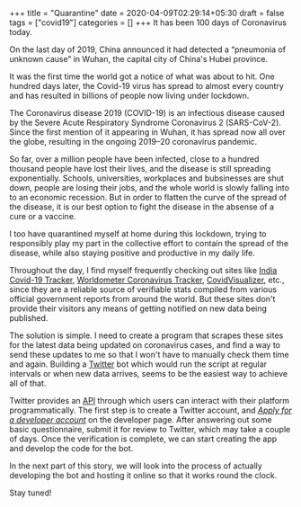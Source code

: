 +++
title = "Quarantine"
date = 2020-04-09T02:29:14+05:30
draft = false
tags = ["covid19"]
categories = []
+++
It has been 100 days of Coronavirus today.

On the last day of 2019, China announced it had detected a “pneumonia of unknown cause” in  Wuhan, the capital city of China's Hubei province.

It was the first time the world got a notice of what was about to hit.
One hundred days later, the Covid-19 virus has spread to almost every country and has resulted in billions of people now living under lockdown. 

The Coronavirus disease 2019 (COVID-19) is an infectious disease caused by the Severe Acute Respiratory Syndrome Coronavirus 2 (SARS-CoV-2). Since the first mention of it appearing in Wuhan, it has spread now all over the globe, resulting in the ongoing 2019–20 coronavirus pandemic.

So far, over a million people have been infected, close to a hundred thousand people have lost their lives, and the disease is still spreading exponentially.
Schools, universities, workplaces and bubsinesses are shut down, people are losing their jobs, and the whole world is slowly falling into to an economic recession.
But in order to flatten the curve of the spread of the disease, it is our best option to fight the disease in the absense of a cure or a vaccine.

I too have quarantined myself at home during this lockdown, trying to responsibly play my part in the collective effort to contain the spread of the disease, while also staying positive and productive in my daily life.

Throughout the day, I find myself frequently checking out sites like [India Covid-19 Tracker](https://www.covid19india.org), [Worldometer Coronavirus Tracker](https://www.worldometers.info/coronavirus/), [CovidVisualizer](https://www.covidvisualizer.com), etc., since they are a reliable source of verifiable stats compiled from various official government reports from around the world.
But these sites don't provide their visitors any means of getting notified on new data being published.

The solution is simple. I need to create a program that scrapes these sites for the latest data being updated on coronavirus cases, and find a way to send these updates to me so that I won't have to manually check them time and again.
Building a [Twitter](https://twitter.com) bot which would run the script at regular intervals or when new data arrives, seems to be the easiest way to achieve all of that.

Twitter provides an [API](https://developer.twitter.com) through which users can interact with their platform programmatically.
The first step is to create a Twitter account, and _[Apply for a developer account](https://developer.twitter.com/en/apply-for-access)_ on the developer page.
After answering out some basic questionnaire, submit it for review to Twitter, which may take a couple of days.
Once the verification is complete, we can start creating the app and develop the code for the bot.

In the next part of this story, we will look into the process of actually developing the bot and hosting it online so that it works round the clock.

Stay tuned!

